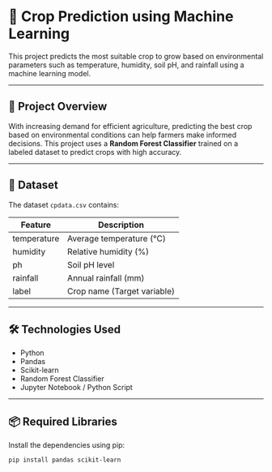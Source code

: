 
# 🌾 Crop Prediction using Machine Learning

This project predicts the most suitable crop to grow based on environmental parameters such as temperature, humidity, soil pH, and rainfall using a machine learning model.

---

## 🚀 Project Overview

With increasing demand for efficient agriculture, predicting the best crop based on environmental conditions can help farmers make informed decisions. This project uses a **Random Forest Classifier** trained on a labeled dataset to predict crops with high accuracy.

---

## 📁 Dataset

The dataset `cpdata.csv` contains:

| Feature      | Description                        |
|--------------|------------------------------------|
| temperature  | Average temperature (°C)           |
| humidity     | Relative humidity (%)              |
| ph           | Soil pH level                      |
| rainfall     | Annual rainfall (mm)               |
| label        | Crop name (Target variable)        |

---

## 🛠️ Technologies Used

- Python
- Pandas
- Scikit-learn
- Random Forest Classifier
- Jupyter Notebook / Python Script

---

## 📦 Required Libraries

Install the dependencies using pip:

```bash
pip install pandas scikit-learn
